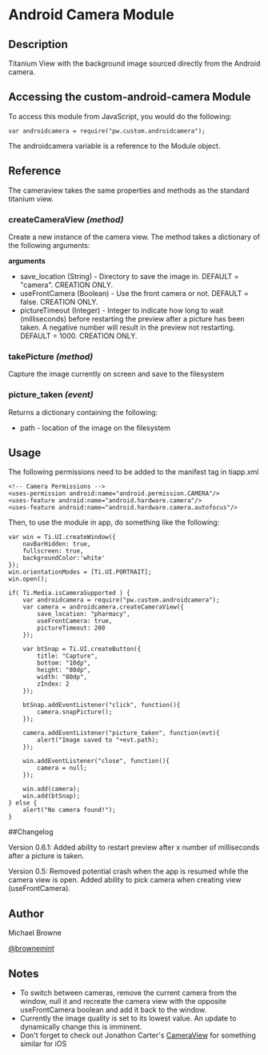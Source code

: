 # Android Camera Module

## Description

Titanium View with the background image sourced directly from the Android camera.

## Accessing the custom-android-camera Module

To access this module from JavaScript, you would do the following:

	var androidcamera = require("pw.custom.androidcamera");

The androidcamera variable is a reference to the Module object.	

## Reference

The cameraview takes the same properties and methods as the standard titanium view.

### createCameraView _(method)_

Create a new instance of the camera view. The method takes a dictionary of the following arguments: 

**arguments** 
 
+ save_location (String) - Directory to save the image in. DEFAULT = "camera". CREATION ONLY.
+ useFrontCamera (Boolean) - Use the front camera or not. DEFAULT = false. CREATION ONLY.
+ pictureTimeout (Integer) - Integer to indicate how long to wait (milliseconds) before restarting the preview after a picture has been taken. A negative number will result in the preview not restarting. DEFAULT = 1000. CREATION ONLY.

### takePicture _(method)_

Capture the image currently on screen and save to the filesystem

### picture_taken _(event)_

Returns a dictionary containing the following:

+ path - location of the image on the filesystem

## Usage

The following permissions need to be added to the manifest tag in tiapp.xml

	<!-- Camera Permissions -->
    <uses-permission android:name="android.permission.CAMERA"/>
    <uses-feature android:name="android.hardware.camera"/>
    <uses-feature android:name="android.hardware.camera.autofocus"/>

Then, to use the module in app, do something like the following:
	
	var win = Ti.UI.createWindow({
		navBarHidden: true,
		fullscreen: true,
		backgroundColor:'white'
	});
	win.orientationModes = [Ti.UI.PORTRAIT];
	win.open();
	
	if( Ti.Media.isCameraSupported ) {
		var androidcamera = require("pw.custom.androidcamera");
		var camera = androidcamera.createCameraView({
			save_location: "pharmacy",
			useFrontCamera: true,
			pictureTimeout: 200
		});
		
		var btSnap = Ti.UI.createButton({
			title: "Capture",
			bottom: "10dp",
			height: "80dp",
			width: "80dp",
			zIndex: 2
		});
	
		btSnap.addEventListener("click", function(){
			camera.snapPicture();
		});
	
		camera.addEventListener("picture_taken", function(evt){
			alert("Image saved to "+evt.path);
		});
	
		win.addEventListener("close", function(){
			camera = null;
		});
	
		win.add(camera);
		win.add(btSnap);
	} else {
		alert("No camera found!");
	}

##Changelog

Version 0.6.1:
Added ability to restart preview after x number of milliseconds after a picture is taken.

Version 0.5:
Removed potential crash when the app is resumed while the camera view is open.
Added ability to pick camera when creating view (useFrontCamera).

## Author

Michael Browne

[@brownemint](http://www.twitter.com/brownemint)

## Notes

+ To switch between cameras, remove the current camera from the window, null it and recreate the camera view with the opposite useFrontCamera boolean and add it back to the window.
+ Currently the image quality is set to its lowest value. An update to dynamically change this is imminent.
+ Don't forget to check out Jonathon Carter's [CameraView](https://github.com/jonathanrcarter/CameraView) for something similar for iOS
